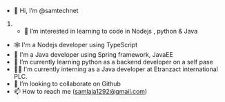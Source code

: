 - 👋 Hi, I’m @samtechnet
1. - 👀 I’m interested in learning to code in Nodejs , python & Java
- 🕸 I'm a Nodejs developer using TypeScript
- 🌱 I'm a Java developer using Spring framework, JavaEE
- 🌱 I’m currently learning python as a backend developer on a self pase
- 👨‍💻  I'm currently interning as a Java developer at Etranzact international PLC.
- 💞️ I’m looking to collaborate on Github
- 📫 How to reach me (samlaja1292@gmail.com)

<!---
samtechnet/samtechnet is a ✨ special ✨ repository because its `README.md` (this file) appears on your GitHub profile.
You can click the Preview link to take a look at your changes.
--->
